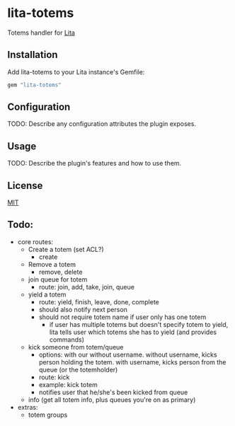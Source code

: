 # lita-totems

Totems handler for [Lita](https://github.com/jimmycuadra/lita)

## Installation

Add lita-totems to your Lita instance's Gemfile:

``` ruby
gem "lita-totems"
```

## Configuration

TODO: Describe any configuration attributes the plugin exposes.

## Usage

TODO: Describe the plugin's features and how to use them.

## License

[MIT](http://opensource.org/licenses/MIT)

## Todo:

* core routes:
	* Create a totem (set ACL?)
		* create
	* Remove a totem
		* remove, delete
	* join queue for totem
		* route: join, add, take, join, queue
	* yield a totem
		* route: yield, finish, leave, done, complete
		* should also notify next person
		* should not require totem name if user only has one totem
			* if user has multiple totems but doesn't specify totem to yield, lita tells user which totems she has to yield (and provides commands)
	* kick someone from totem/queue
		* options: with our without username.  without username, kicks person holding the totem.  with username, kicks person from the queue (or the totemholder)
		* route: kick
		* example: kick totem <username>
		* notifies user that he/she's been kicked from queue
	* info (get all totem info, plus queues you're on as primary)
* extras:
	* totem groups
	